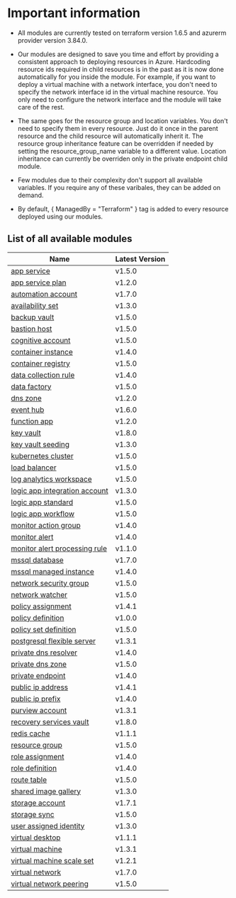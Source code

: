 # Important information
* All modules are currently tested on terraform version 1.6.5 and azurerm provider version 3.84.0.

* Our modules are designed to save you time and effort by providing a consistent approach to deploying resources in Azure. Hardcoding resource ids required in child resources is in the past as it is now done automatically for you inside the module. For example, if you want to deploy a virtual machine with a network interface, you don't need to specify the network interface id in the virtual machine resource. You only need to configure the network interface and the module will take care of the rest.

* The same goes for the resource group and location variables. You don't need to specify them in every resource. Just do it once in the parent resource and the child resource will automatically inherit it. The resource group inheritance feature can be overridden if needed by setting the resource_group_name variable to a different value. Location inheritance can currently be overriden only in the private endpoint child module.

* Few modules due to their complexity don't support all available variables. If you require any of these varibales, they can be added on demand.

* By default, { ManagedBy = "Terraform" } tag is added to every resource deployed using our modules.

## List of all available modules


| Name | Latest Version |
| ---- | -------------- |
| [app service](./app-service/README.md) | v1.5.0 |
| [app service plan](./app-service-plan/README.md) | v1.2.0 |
| [automation account](./automation-account/README.md) | v1.7.0 |
| [availability set](./availability-set/README.md) | v1.3.0 |
| [backup vault](./backup-vault/README.md) | v1.5.0 |
| [bastion host](./bastion-host/README.md) | v1.5.0 |
| [cognitive account](./cognitive-account/README.md) | v1.5.0 |
| [container instance](./container-instance/README.md) | v1.4.0 |
| [container registry](./container-registry/README.md) | v1.5.0 |
| [data collection rule](./data-collection-rule/README.md) | v1.4.0 |
| [data factory](./data-factory/README.md) | v1.5.0 |
| [dns zone](./dns-zone/README.md) | v1.2.0 |
| [event hub](./event-hub/README.md) | v1.6.0 |
| [function app](./function-app/README.md) | v1.2.0 |
| [key vault](./key-vault/README.md) | v1.8.0 |
| [key vault seeding](./key-vault-seeding/README.md) | v1.3.0 |
| [kubernetes cluster](./kubernetes-cluster/README.md) | v1.5.0 |
| [load balancer](./load-balancer/README.md) | v1.5.0 |
| [log analytics workspace](./log-analytics-workspace/README.md) | v1.5.0 |
| [logic app integration account](./logic-app-integration-account/README.md) | v1.3.0 |
| [logic app standard](./logic-app-standard/README.md) | v1.5.0 |
| [logic app workflow](./logic-app-workflow/README.md) | v1.5.0 |
| [monitor action group](./monitor-action-group/README.md) | v1.4.0 |
| [monitor alert](./monitor-alert/README.md) | v1.4.0 |
| [monitor alert processing rule](./monitor-alert-processing-rule/README.md) | v1.1.0 |
| [mssql database](./mssql-database/README.md) | v1.7.0 |
| [mssql managed instance](./mssql-managed-instance/README.md) | v1.4.0 |
| [network security group](./network-security-group/README.md) | v1.5.0 |
| [network watcher](./network-watcher/README.md) | v1.5.0 |
| [policy assignment](./policy-assignment/README.md) | v1.4.1 |
| [policy definition](./policy-definition/README.md) | v1.0.0 |
| [policy set definition](./policy-set-definition/README.md) | v1.5.0 |
| [postgresql flexible server](./postgresql-flexible-server/README.md) | v1.3.1 |
| [private dns resolver](./private-dns-resolver/README.md) | v1.4.0 |
| [private dns zone](./private-dns-zone/README.md) | v1.5.0 |
| [private endpoint](./private-endpoint/README.md) | v1.4.0 |
| [public ip address](./public-ip-address/README.md) | v1.4.1 |
| [public ip prefix](./public-ip-prefix/README.md) | v1.4.0 |
| [purview account](./purview-account/README.md) | v1.3.1 |
| [recovery services vault](./recovery-services-vault/README.md) | v1.8.0 |
| [redis cache](./redis-cache/README.md) | v1.1.1 |
| [resource group](./resource-group/README.md) | v1.5.0 |
| [role assignment](./role-assignment/README.md) | v1.4.0 |
| [role definition](./role-definition/README.md) | v1.4.0 |
| [route table](./route-table/README.md) | v1.5.0 |
| [shared image gallery](./shared-image-gallery/README.md) | v1.3.0 |
| [storage account](./storage-account/README.md) | v1.7.1 |
| [storage sync](./storage-sync/README.md) | v1.5.0 |
| [user assigned identity](./user-assigned-identity/README.md) | v1.3.0 |
| [virtual desktop](./virtual-desktop/README.md) | v1.1.1 |
| [virtual machine](./virtual-machine/README.md) | v1.3.1 |
| [virtual machine scale set](./virtual-machine-scale-set/README.md) | v1.2.1 |
| [virtual network](./virtual-network/README.md) | v1.7.0 |
| [virtual network peering](./virtual-network-peering/README.md) | v1.5.0 |
